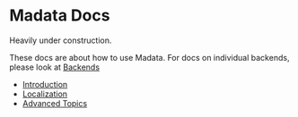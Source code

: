 # Madata Docs

Heavily under construction.

These docs are about how to use Madata.
For docs on individual backends, please look at [Backends](../backends/)

- [Introduction](introduction/)
- [Localization](localization/)
- [Advanced Topics](advanced/)